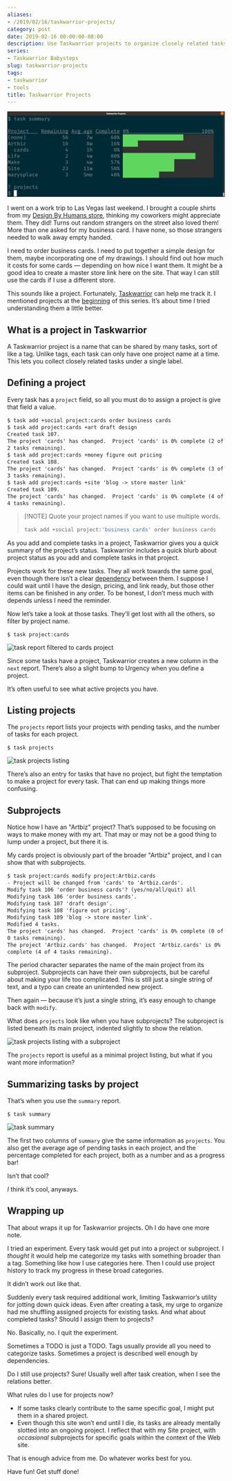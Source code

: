 ```yaml
---
aliases:
- /2019/02/16/taskwarrior-projects/
category: post
date: 2019-02-16 00:00:00-08:00
description: Use Taskwarrior projects to organize closely related tasks!
series:
- Taskwarrior Babysteps
slug: taskwarrior-projects
tags:
- taskwarrior
- tools
title: Taskwarrior Projects
---
```


![attachments/img/2019/cover-2019-02-16.png](../../../attachments/img/2019/cover-2019-02-16.png)

I went on a work trip to Las Vegas last weekend. I brought a couple shirts from my [Design By Humans store](https://www.designbyhumans.com/shop/randomgeek/), thinking my coworkers might appreciate them. They did! Turns out random strangers on the street also loved them! More than one asked for my business card. I have none, so those strangers needed to walk away empty handed.

I need to order business cards. I need to put together a simple design for them, maybe incorporating one of my drawings. I should find out how much it costs for some cards — depending on how nice I want them. It might be a good idea to create a master store link here on the site. That way I can still use the cards if I use a different store.

This sounds like a project. Fortunately, [Taskwarrior](../../../card/Taskwarrior.md) can help me track it. I mentioned projects at the [beginning](../../2017/12/taskwarrior-babysteps.md) of this series. It’s about time I tried understanding them a little better.

## What is a project in Taskwarrior

A Taskwarrior project is a name that can be shared by many tasks, sort of like a tag. Unlike tags, each task can only have one project name at a time. This lets you collect closely related tasks under a single label.

## Defining a project

Every task has a `project` field, so all you must do to assign a project is give that field a value.

````
$ task add +social project:cards order business cards
$ task add project:cards +art draft design
Created task 107.
The project 'cards' has changed.  Project 'cards' is 0% complete (2 of 2 tasks remaining).
$ task add project:cards +money figure out pricing
Created task 108.
The project 'cards' has changed.  Project 'cards' is 0% complete (3 of 3 tasks remaining).
$ task add project:cards +site 'blog -> store master link'
Created task 109.
The project 'cards' has changed.  Project 'cards' is 0% complete (4 of 4 tasks remaining).
````

 > 
 > \[!NOTE\]
 > Quote your project names if you want to use multiple words.
 > 
 > ````sh
 > task add +social project:'business cards' order business cards
 > ````

As you add and complete tasks in a project, Taskwarrior gives you a quick  summary of the project’s status. Taskwarrior includes a quick blurb about project status as you add and complete tasks in that project.

Projects work for these new tasks. They all work towards the same goal, even though there isn’t a clear [dependency](../../2018/02/setting-task-dependencies-in-taskwarrior.md) between them. I suppose I could wait until I have the design, pricing, and link ready, but those other items can be finished in any order. To be honest, I don’t mess much with depends unless I need the reminder.

Now let’s take a look at those tasks. They’ll get lost with all the others, so filter by project name.

````
$ task project:cards
````

![task report filtered to cards project](attachments/img/2019/task-project-cards.png)

Since some tasks have a project, Taskwarrior creates a new column in the `next` report. There’s also a slight bump to Urgency when you define a project.

It’s often useful to see what active projects you have.

## Listing projects

The `projects` report lists your projects with pending tasks, and the number of tasks for each project.

````
$ task projects
````

![task projects listing](attachments/img/2019/task-projects.png)

There’s also an entry for tasks that have no project, but fight the temptation to make a project for every task. That can end up making things more confusing.

## Subprojects

Notice how I have an "Artbiz" project? That’s supposed to be focusing on ways to make money with my art. That may or may not be a good thing to lump under a project, but there it is.

My cards project is obviously part of the broader "Artbiz" project, and I can show that with subprojects.

````
$ task project:cards modify project:Artbiz.cards
- Project will be changed from 'cards' to 'Artbiz.cards'.
Modify task 106 'order business cards'? (yes/no/all/quit) all
Modifying task 106 'order business cards'.
Modifying task 107 'draft design'.
Modifying task 108 'figure out pricing'.
Modifying task 109 'blog -> store master link'.
Modified 4 tasks.
The project 'cards' has changed.  Project 'cards' is 0% complete (0 of 0 tasks remaining).
The project 'Artbiz.cards' has changed.  Project 'Artbiz.cards' is 0% complete (4 of 4 tasks remaining).
````

The period character separates the name of the main project from its subproject. Subprojects can have their own subprojects, but be careful about making your life too complicated. This is still just a single string of text, and a typo can create an unintended new project.

Then again — because it’s just a single string, it’s easy enough to change back with `modify`.

What does `projects` look like when you have subprojects? The subproject is listed beneath its main project, indented slightly to show the relation.

![task projects listing with a subproject](attachments/img/2019/task-projects-with-subproject.png)

The `projects` report is useful as a minimal project listing, but what if you want more information?

## Summarizing tasks by project

That’s when you use the `summary` report.

````
$ task summary
````

![task summary](attachments/img/2019/task-summary.png)

The first two columns of `summary` give the same information as `projects`. You also get the average age of pending tasks in each project, and the percentage completed for each project, both as a number and as a progress bar!

Isn’t that cool?

*I* think it’s cool, anyways.

## Wrapping up

That about wraps it up for Taskwarrior projects. Oh I do have one more note.

I tried an experiment. Every task would get put into a project or subproject. I *thought* it would help me categorize my tasks with something broader than a tag. Something like how I use categories here. Then I could use project history to track my progress in these broad categories.

It didn’t work out like that.

Suddenly every task required additional work, limiting Taskwarrior’s utility for jotting down quick ideas. Even after creating a task, my urge to organize had me shuffling assigned projects for existing tasks. And what about completed tasks? Should I assign them to projects?

No. Basically, no. I quit the experiment.

Sometimes a TODO is just a TODO. Tags usually provide all you need to categorize tasks. Sometimes a project is described well enough by dependencies.

Do I still use projects? Sure! Usually well after task creation, when I see the relations better.

What rules do I use for projects now?

* If some tasks clearly contribute to the same specific goal, I might put them in a shared project.
* Even though this site won’t end until I die, its tasks are already mentally slotted into an ongoing project. I reflect that with my Site project, with *occasional* subprojects for specific goals within the context of the Web site.

That is enough advice from me. Do whatever works best for you.

Have fun! Get stuff done!
